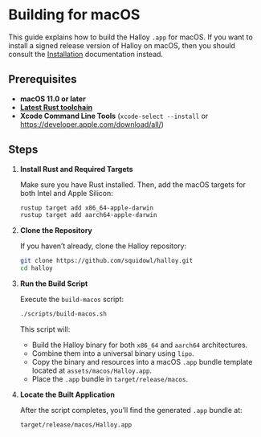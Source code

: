 # Building for macOS

This guide explains how to build the Halloy `.app` for macOS. If you want to install a signed release version of Halloy on macOS, then you should consult the [Installation](../installation.md) documentation instead.

## Prerequisites

- **macOS 11.0 or later**
- [**Latest Rust toolchain**](https://www.rust-lang.org/tools/install)
- **Xcode Command Line Tools** (`xcode-select --install` or <https://developer.apple.com/download/all/>)

## Steps

1. **Install Rust and Required Targets**

   Make sure you have Rust installed. Then, add the macOS targets for both Intel and Apple Silicon:

   ```sh
   rustup target add x86_64-apple-darwin
   rustup target add aarch64-apple-darwin
   ```

2. **Clone the Repository**

   If you haven’t already, clone the Halloy repository:

   ```sh
   git clone https://github.com/squidowl/halloy.git
   cd halloy
   ```

3. **Run the Build Script**

   Execute the `build-macos` script:

   ```sh
   ./scripts/build-macos.sh
   ```

   This script will:
   - Build the Halloy binary for both `x86_64` and `aarch64` architectures.
   - Combine them into a universal binary using `lipo`.
   - Copy the binary and resources into a macOS `.app` bundle template located at `assets/macos/Halloy.app`.
   - Place the `.app` bundle in `target/release/macos`.

4. **Locate the Built Application**

   After the script completes, you’ll find the generated `.app` bundle at:

   ```
   target/release/macos/Halloy.app
   ```